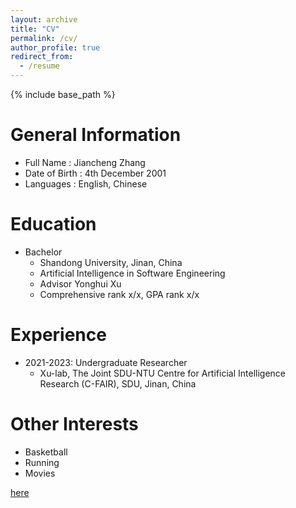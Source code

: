 ```yaml
---
layout: archive
title: "CV"
permalink: /cv/
author_profile: true
redirect_from:
  - /resume
---
```


{% include base_path %}

General Information
======
* Full Name : Jiancheng Zhang
* Date of Birth : 4th December 2001
* Languages : English, Chinese
  
Education
======
* Bachelor
  * Shandong University, Jinan, China
  * Artificial Intelligence in Software Engineering
  * Advisor Yonghui Xu
  * Comprehensive rank x/x, GPA rank x/x


Experience
======
* 2021-2023: Undergraduate Researcher
  * Xu-lab, The Joint SDU-NTU Centre for Artificial Intelligence Research (C-FAIR), SDU, Jinan, China
    


  
Other Interests
======
* Basketball
* Running
* Movies


<a href="newCV.pdf">here</a>
